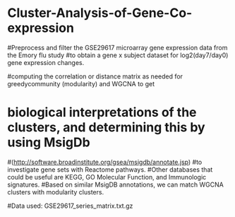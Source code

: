 # Cluster-Analysis-of-Gene-Co-expression

#Preprocess and filter the GSE29617 microarray gene expression data from the Emory flu study 
#to obtain a gene x subject dataset for log2(day7/day0) gene expression changes.

#computing the correlation or distance matrix as needed for greedycommunity (modularity) and WGCNA to get 
# biological interpretations of the clusters, and determining this by using MsigDb
#(http://software.broadinstitute.org/gsea/msigdb/annotate.jsp)
#to investigate gene sets with Reactome pathways. 
#Other databases that could be useful are KEGG, GO Molecular Function, and Immunologic signatures. 
#Based on similar MsigDB annotations, we can match WGCNA clusters with modularity clusters.
  
#Data used: GSE29617_series_matrix.txt.gz
